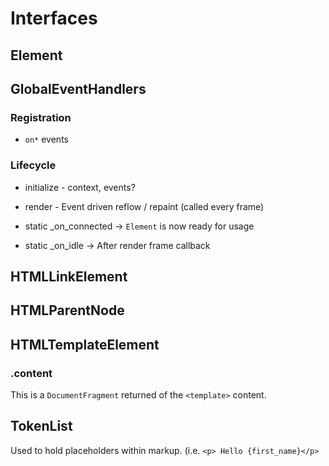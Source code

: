 # Interfaces

## Element

## GlobalEventHandlers

### Registration
  - `on*` events

### Lifecycle
  - initialize - context, events?
  - render - Event driven reflow / repaint (called every frame)

  - static _on_connected -> `Element` is now ready for usage
  - static _on_idle      -> After render frame callback

## HTMLLinkElement

## HTMLParentNode

## HTMLTemplateElement

### .content

This is a `DocumentFragment` returned of the `<template>` content.

## TokenList

Used to hold placeholders within markup. (i.e. `<p> Hello {first_name}</p>`


